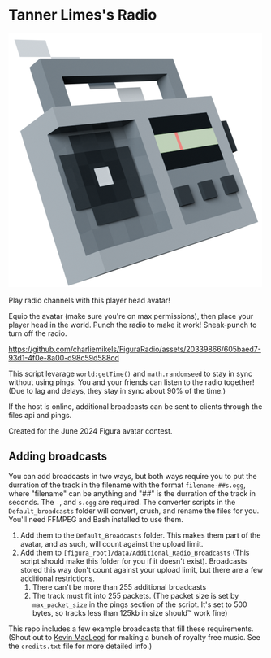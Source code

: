 # Tanner Limes's Radio

![](avatar.png)

Play radio channels with this player head avatar! 

Equip the avatar (make sure you're on max permissions), then place your player head in the world. Punch the radio to make it work! Sneak-punch to turn off the radio. 

<!-- ↓ Demo video ↓ -->
https://github.com/charliemikels/FiguraRadio/assets/20339866/605baed7-93d1-4f0e-8a00-d98c59d588cd

This script levarage `world:getTime()` and `math.randomseed` to stay in sync without using pings. You and your friends can listen to the radio together! (Due to lag and delays, they stay in sync about 90% of the time.)

If the host is online, additional broadcasts can be sent to clients through the files api and pings. 

Created for the June 2024 Figura avatar contest. 

## Adding broadcasts

You can add broadcasts in two ways, but both ways require you to put the durration of the track in the filename with the format `filename-##s.ogg`, where "filename" can be anything and "##" is the durration of the track in seconds. The `-`, and `s.ogg` are required. The converter scripts in the `Default_broadcasts` folder will convert, crush, and rename the files for you. You'll need FFMPEG and Bash installed to use them. 

1. Add them to the `Default_Broadcasts` folder. This makes them part of the avatar, and as such, will count against the upload limit. 
2. Add them to `[figura_root]/data/Additional_Radio_Broadcasts` (This script should make this folder for you if it doesn't exist). Broadcasts stored this way don't count against your upload limit, but there are a few additional restrictions. 
    1. There can't be more than 255 additional broadcasts
    2. The track must fit into 255 packets. (The packet size is set by `max_packet_size` in the pings section of the script. It's set to 500 bytes, so tracks less than 125kb in size should™ work fine)

This repo includes a few example broadcasts that fill these requirements. (Shout out to [Kevin MacLeod](incompetech.com) for making a bunch of royalty free music. See the `credits.txt` file for more detailed info.) 
